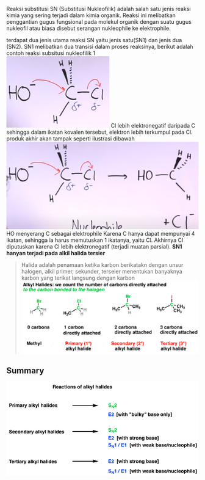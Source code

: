 Reaksi substitusi SN (Substitusi Nukleofilik) adalah salah satu jenis reaksi kimia yang sering terjadi dalam kimia organik. Reaksi ini melibatkan penggantian gugus fungsional pada molekul organik dengan suatu gugus nukleofil atau biasa disebut serangan nukleophile ke elektrophile. 


terdapat dua jenis utama reaksi SN yaitu jenis satu(SN1) dan jenis dua (SN2). SN1 melibatkan dua transisi dalam proses reaksinya, berikut adalah contoh reaksi subsitusi nukleofilik 1
![30de3eeefb7cb3f70b1294773647910c.png](../../../../_resources/30de3eeefb7cb3f70b1294773647910c.png)
Cl lebih elektronegatif daripada C sehingga dalam ikatan kovalen tersebut, elektron lebih terkumpul pada Cl. produk akhir akan tampak seperti ilustrasi dibawah
![f2f2cf944eaf65d2eb35cceb16659f18.png](../../../../_resources/f2f2cf944eaf65d2eb35cceb16659f18.png)
HO menyerang C sebagai elektrophile
Karena C hanya dapat mempunyai 4 ikatan, sehingga ia harus memutuskan 1 ikatanya, yaitu Cl. Akhirnya Cl diputuskan karena Cl lebih elektronegatif (terjadi muatan parsial). **SN1 hanyan terjadi pada alkil halida tersier**


> Halida adalah penamaan ketika karbon berikatakn dengan unsur halogen, alkil primer, sekunder, terseier menentukan banyaknya karbon yang terikat langsung dengan karbon
> ![123e10963bb36f8ba3aee15712a00711.png](../../../../_resources/123e10963bb36f8ba3aee15712a00711.png)


## Summary
![cbdd8c2cf3f50e7a531dafaf1ae3cfee.png](../../../../_resources/cbdd8c2cf3f50e7a531dafaf1ae3cfee.png)